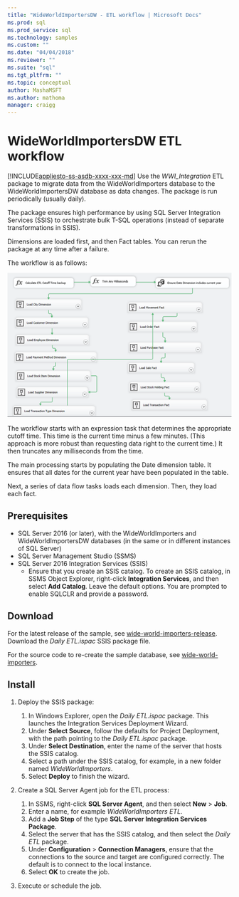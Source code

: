 ```yaml
---
title: "WideWorldImportersDW - ETL workflow | Microsoft Docs"
ms.prod: sql
ms.prod_service: sql
ms.technology: samples
ms.custom: ""
ms.date: "04/04/2018"
ms.reviewer: ""
ms.suite: "sql"
ms.tgt_pltfrm: ""
ms.topic: conceptual
author: MashaMSFT
ms.author: mathoma
manager: craigg
---
```

# WideWorldImportersDW ETL workflow
[!INCLUDE[appliesto-ss-asdb-xxxx-xxx-md](../includes/appliesto-ss-asdb-xxxx-xxx-md.md)]
Use the *WWI_Integration* ETL package to migrate data from the WideWorldImporters database to the WideWorldImportersDW database as data changes. The package is run periodically (usually daily).

The package ensures high performance by using SQL Server Integration Services (SSIS) to orchestrate bulk T-SQL operations (instead of separate transformations in SSIS).

Dimensions are loaded first, and then Fact tables. You can rerun the package at any time after a failure.

The workflow is as follows:

 ![WideWorldImporters ETL workflow](media/wide-world-importers/wideworldimporters-etl-workflow.png)

The workflow starts with an expression task that determines the appropriate cutoff time. This time is the current time minus a few minutes. (This approach is more robust than requesting data right to the current time.) It then truncates any milliseconds from the time.

The main processing starts by populating the Date dimension table. It ensures that all dates for the current year have been populated in the table.

Next, a series of data flow tasks loads each dimension. Then, they load each fact.

## Prerequisites

- SQL Server 2016 (or later), with the WideWorldImporters and WideWorldImportersDW databases (in the same or in different instances of SQL Server)
- SQL Server Management Studio (SSMS)
- SQL Server 2016 Integration Services (SSIS)
  - Ensure that you create an SSIS catalog. To create an SSIS catalog, in SSMS Object Explorer, right-click **Integration Services**, and then select **Add Catalog**. Leave the default options. You are prompted to enable SQLCLR and provide a password.


## Download

For the latest release of the sample, see [wide-world-importers-release](http://go.microsoft.com/fwlink/?LinkID=800630). Download the *Daily ETL.ispac* SSIS package file.

For the source code to re-create the sample database, see [wide-world-importers](https://github.com/Microsoft/sql-server-samples/tree/master/samples/databases/wide-world-importers/wwi-integration-etl).

## Install

1. Deploy the SSIS package:
   1. In Windows Explorer, open the *Daily ETL.ispac* package. This launches the Integration Services Deployment Wizard.
   2. Under **Select Source**, follow the defaults for Project Deployment, with the path pointing to the *Daily ETL.ispac* package.
   3. Under **Select Destination**, enter the name of the server that hosts the SSIS catalog.
   4. Select a path under the SSIS catalog, for example, in a new folder named *WideWorldImporters*.
   5. Select **Deploy** to finish the wizard.

2. Create a SQL Server Agent job for the ETL process:
   1. In SSMS, right-click **SQL Server Agent**, and then select **New** > **Job**.
   2. Enter a name, for example *WideWorldImporters ETL*.
   3. Add a **Job Step** of the type **SQL Server Integration Services Package**.
   4. Select the server that has the SSIS catalog, and then select the *Daily ETL* package.
   5. Under **Configuration** > **Connection Managers**, ensure that the connections to the source and target are configured correctly. The default is to connect to the local instance.
   6. Select **OK** to create the job.

3. Execute or schedule the job.
